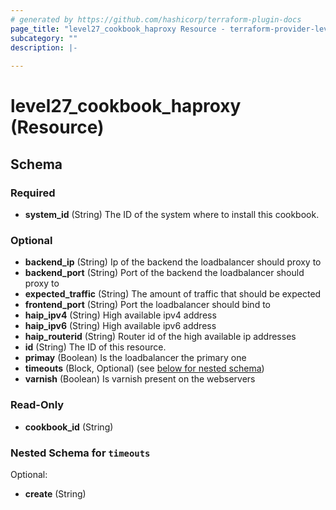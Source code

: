 ```yaml
---
# generated by https://github.com/hashicorp/terraform-plugin-docs
page_title: "level27_cookbook_haproxy Resource - terraform-provider-level27"
subcategory: ""
description: |-
  
---
```


# level27_cookbook_haproxy (Resource)





<!-- schema generated by tfplugindocs -->
## Schema

### Required

- **system_id** (String) The ID of the system where to install this cookbook.

### Optional

- **backend_ip** (String) Ip of the backend the loadbalancer should proxy to
- **backend_port** (String) Port of the backend the loadbalancer should proxy to
- **expected_traffic** (String) The amount of traffic that should be expected
- **frontend_port** (String) Port the loadbalancer should bind to
- **haip_ipv4** (String) High available ipv4 address
- **haip_ipv6** (String) High available ipv6 address
- **haip_routerid** (String) Router id of the high available ip addresses
- **id** (String) The ID of this resource.
- **primay** (Boolean) Is the loadbalancer the primary one
- **timeouts** (Block, Optional) (see [below for nested schema](#nestedblock--timeouts))
- **varnish** (Boolean) Is varnish present on the webservers

### Read-Only

- **cookbook_id** (String)

<a id="nestedblock--timeouts"></a>
### Nested Schema for `timeouts`

Optional:

- **create** (String)


